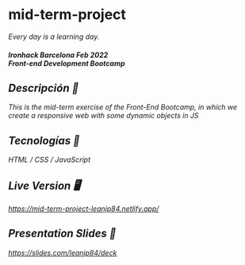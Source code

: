 # mid-term-project
<i>Every day is a learning day.<i>
<h4>Ironhack Barcelona Feb 2022<br>Front-end Development Bootcamp <h4>

## Descripción 🚀
This is the mid-term exercise of the Front-End Bootcamp, in which we create a responsive web with some dynamic objects in JS

## Tecnologías 🔧
HTML / CSS / JavaScript

## Live Version :desktop_computer:
https://mid-term-project-leanjp84.netlify.app/

## Presentation Slides :blue_book:
https://slides.com/leanjp84/deck
